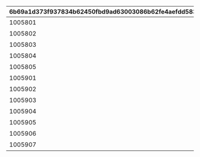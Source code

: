 |6b69a1d373f937834b62450fbd9ad63003086b62fe4aefdd5831fccf103ff589|358bbeaa6567f48c61f9a0d6214bbf931601fb15628fdc8e01f49f1a2381ec64|8cacfb62d5703e80a8dc1182c00aef765f780bccd6d5c4ec10c9b43664e11463|aaa7a5a0f4b3d94a780ad8fffa1a22e51adb072b7f900f8a59971bc13554b93a|0b2ea55fedef0dbcdf1c898b8478b92c6de08417519f3244a4a839403ca28a1c|646d991fefceb9abd8bb8c749e24786ffe2bdc429907306d131a3e7a9a29d719|
| --- | --- | --- | --- | --- | --- |
|1005801|20033108|絆ダイアリーその1|10058|5058003|0|
|1005802|20033110|絆ダイアリーその2|10058|5058003|0|
|1005803|20033112|絆ダイアリーその3|10058|5058003|0|
|1005804|20033115|絆ダイアリーその4|10058|5058004|0|
|1005805|0|絆ダイアリーその5|10058|5058005|2003301|
|1005901|20034103|絆ダイアリーその6|10059|5059001|0|
|1005902|20034106|絆ダイアリーその7|10059|5059002|0|
|1005903|20034109|絆ダイアリーその8|10059|5059004|0|
|1005904|20034112|絆ダイアリーその9|10059|5059005|0|
|1005905|20034115|絆ダイアリーその10|10059|5059006|0|
|1005906|0|絆ダイアリーその11|10059|5059007|2003401|
|1005907|0|エクストラページ|10059|0|0|